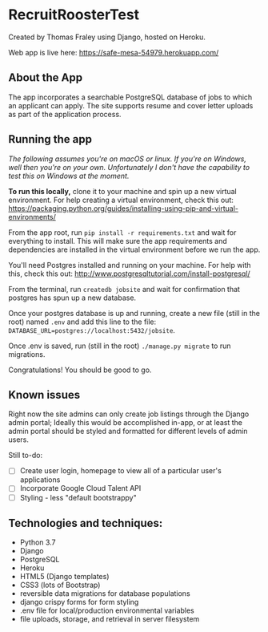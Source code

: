 # RecruitRoosterTest

Created by Thomas Fraley using Django, hosted on Heroku.

Web app is live here: https://safe-mesa-54979.herokuapp.com/

## About the App
The app incorporates a searchable PostgreSQL database of jobs to which an applicant can apply.  The site supports resume and cover letter uploads as part of the application process.

## Running the app
_The following assumes you're on macOS or linux.  If you're on Windows, well then you're on your own.  Unfortunately I don't have the capability to test this on Windows at the moment._

**To run this locally,** clone it to your machine and spin up a new virtual environment.  For help creating a virtual environment, check this out: https://packaging.python.org/guides/installing-using-pip-and-virtual-environments/

From the app root, run `pip install -r requirements.txt` and wait for everything to install.  This will make sure the app requirements and dependencies are installed in the virtual environment before we run the app.

You'll need Postgres installed and running on your machine.  For help with this, check this out: http://www.postgresqltutorial.com/install-postgresql/

From the terminal, run `createdb jobsite` and wait for confirmation that postgres has spun up a new database.

Once your postgres database is up and running, create a new file (still in the root) named `.env` and add this line to the file: `DATABASE_URL=postgres://localhost:5432/jobsite`.  

Once .env is saved, run (still in the root) `./manage.py migrate` to run migrations.

Congratulations!  You should be good to go.

## Known issues
Right now the site admins can only create job listings through the Django admin portal; Ideally this would be accomplished in-app, or at least the admin portal should be styled and formatted for different levels of admin users.

Still to-do:
- [ ] Create user login, homepage to view all of a particular user's applications
- [ ] Incorporate Google Cloud Talent API
- [ ] Styling - less "default bootstrappy"

## Technologies and techniques:
- Python 3.7
- Django
- PostgreSQL
- Heroku
- HTML5 (Django templates)
- CSS3 (lots of Bootstrap)
- reversible data migrations for database populations
- django crispy forms for form styling
- .env file for local/production environmental variables
- file uploads, storage, and retrieval in server filesystem
